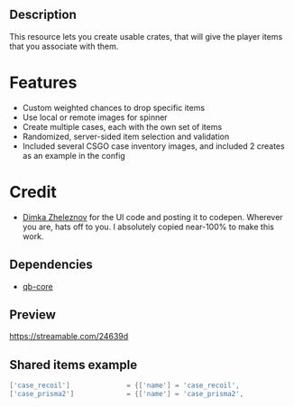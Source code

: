 ## Description
This resource lets you create usable crates, that will give the player items that you associate with them.

# Features
* Custom weighted chances to drop specific items
* Use local or remote images for spinner
* Create multiple cases, each with the own set of items
* Randomized, server-sided item selection and validation
* Included several CSGO case inventory images, and included 2 creates as an example in the config

# Credit
- [Dimka Zheleznov](https://codepen.io/zheleznov) for the UI code and posting it to codepen. Wherever you are, hats off to you. I absolutely copied near-100% to make this work.

## Dependencies
- [qb-core](https://github.com/qbcore-framework/qb-core)

## Preview
https://streamable.com/24639d

## Shared items example
```lua
['case_recoil'] 			 = {['name'] = 'case_recoil', 				['label'] = 'Recoil Case', 				['weight'] = 2000, 		['type'] = 'item', 		['image'] = 'case_recoil.png', 		['unique'] = true, 		['useable'] = true, 	['shouldClose'] = true,	   ['combinable'] = nil,   ['description'] = 'A prize awaits inside.'},
['case_prisma2'] 			 = {['name'] = 'case_prisma2', 				['label'] = 'Prisma 2 Case', 				['weight'] = 2000, 		['type'] = 'item', 		['image'] = 'case_recoil.png', 		['unique'] = true, 		['useable'] = true, 	['shouldClose'] = true,	   ['combinable'] = nil,   ['description'] = 'A prize awaits inside.'},
```
